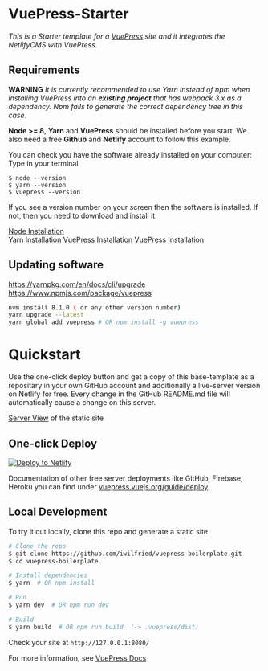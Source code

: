 # VuePress-Starter

*This is a Starter template for a [VuePress](https://vuepress.vuejs.org) site and it integrates the NetlifyCMS with VuePress.*  

## Requirements  

**WARNING**
*It is currently recommended to use Yarn instead of npm when installing VuePress into an **existing project** that has webpack 3.x as a dependency. Npm fails to generate the correct dependency tree in this case.*

**Node >= 8**, **Yarn** and **VuePress** should be installed before you start. We also need a free **Github** and **Netlify** account to follow this example.  

You can check you have the software already installed on your computer: 
Type in your terminal

```
$ node --version  
$ yarn --version  
$ vuepress --version

```
If you see a version number on your screen then the software is installed. If not, then you need to download and install it. 

[Node Installation](https://nodejs.org/en/download/)  
[Yarn Installation](https://yarnpkg.com/lang/en/docs/install/#windows-stable)
[VuePress Installation](https://vuepress.vuejs.org/)
[VuePress Installation](https://www.npmjs.com/package/vuepress )  

## Updating software
https://yarnpkg.com/en/docs/cli/upgrade  
https://www.npmjs.com/package/vuepress

```bash
nvm install 8.1.0 ( or any other version number)
yarn upgrade --latest
yarn global add vuepress # OR npm install -g vuepress

```

# Quickstart 

Use the one-click deploy button and get a copy of this base-template as a repositary in your own GitHub account and additionally
a live-server version on Netlify for free. Every change in the GitHub README.md file will automatically cause a change 
on this server.

[Server View](https://nifty-williams-038c26.netlify.com/) of the static site

## One-click Deploy

[![Deploy to Netlify](https://www.netlify.com/img/deploy/button.svg)](https://app.netlify.com/start/deploy?repository=https://github.com/iwilfried/vuepress-boilerplate)

Documentation of other free server deployments like GitHub, Firebase, Heroku you can find under 
[vuepress.vuejs.org/guide/deploy](https://vuepress.vuejs.org/guide/deploy.html)

## Local Development

To try it out locally, clone this repo and generate a static site

```bash
# Clone the repo
$ git clone https://github.com/iwilfried/vuepress-boilerplate.git
$ cd vuepress-boilerplate

# Install dependencies
$ yarn  # OR npm install

# Run
$ yarn dev  # OR npm run dev

# Build
$ yarn build  # OR npm run build  (-> .vuepress/dist)
```

Check your site at `http://127.0.0.1:8080/`


For more information, see [VuePress Docs](https://vuepress.vuejs.org)

